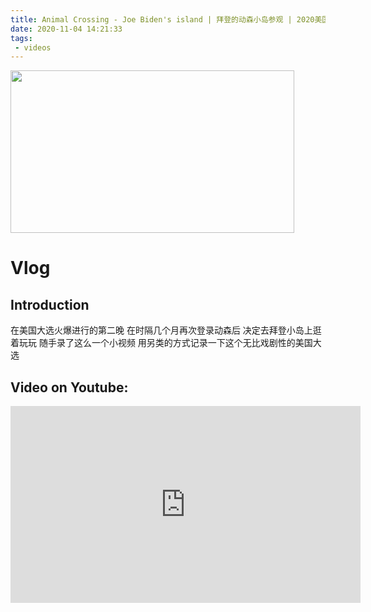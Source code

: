 ```yaml
---
title: Animal Crossing - Joe Biden's island | 拜登的动森小岛参观 | 2020美国大选(秀)
date: 2020-11-04 14:21:33
tags: 
 - videos
---
```


<img src="https://personal-bucket-prod.s3-us-west-2.amazonaws.com/videos/joe-island.png" width = "454" height = "260"/>

<!-- more -->
# Vlog
## Introduction
在美国大选火爆进行的第二晚
在时隔几个月再次登录动森后
决定去拜登小岛上逛着玩玩
随手录了这么一个小视频
用另类的方式记录一下这个无比戏剧性的美国大选

## Video on Youtube:
<iframe width="560" height="315" src="https://www.youtube.com/embed/kwh-Xutgv7U" frameborder="0" allow="accelerometer; autoplay; clipboard-write; encrypted-media; gyroscope; picture-in-picture" allowfullscreen></iframe>
